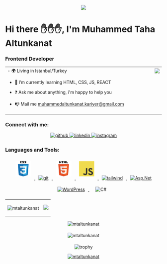 <p align="center"> <img src="https://user-images.githubusercontent.com/120065120/212209674-07b3685e-1127-4f42-9871-3a423d343fa2.svg" /> </p>
<h1 align="left">Hi there ✋✋✋, I'm Muhammed Taha Altunkanat</h1>
<h3 align="left">Frontend Developer</h3>

<i> </i>

<table><tr><td valign="top" width="100%">
- 🌍 Living in Istanbul/Turkey  
  
- 🌱 I’m currently learning HTML, CSS, JS, REACT
  
- ❓ Ask me about anything, i'm happy to help you  
  
- 📭 Mail me [muhammedaltunkanat.kariyer@gmail.com](mailto:muhammedaltunkanat.kariyer@gmail.com)  
  


</td><td valign="top" width="50%">

<div align="center">
<img src="https://media.giphy.com/media/NHA2Adla3bub73guuE/giphy.gif" align="center"  />
</div>  
</td></tr></table>  

 
<h3 align="left">Connect with me:</h3>
<p align="left">
<div align="center">
<a href="https://github.com/mtaltunkanat" target="_blank">
<img src=https://img.shields.io/badge/github-%2324292e.svg?&style=for-the-badge&logo=github&logoColor=white alt=github style="margin-bottom: 5px;" />
</a>
<a href="https://www.linkedin.com/in/muhammed-taha-altunkanat-9b1b4627a/" target="_blank">
<img src=https://img.shields.io/badge/linkedin-%231E77B5.svg?&style=for-the-badge&logo=linkedin&logoColor=white alt=linkedin style="margin-bottom: 5px;" />
</a>
<a href="https://instagram.com/muhammedaltnknt" target="_blank">
<img src=https://img.shields.io/badge/-instagram-red?&style=for-the-badge&logo=instagram&logoColor=white alt=instagram style="margin-bottom: 5px;" />
</a>  


<div align='center'>

<h3 align="left">Languages and Tools:</h3>
<p align="center"> <a href="https://www.arduino.cc/" target="_blank" rel="noreferrer"> 
 <img style="margin: 10px" src="https://raw.githubusercontent.com/devicons/devicon/master/icons/css3/css3-original-wordmark.svg" alt="css3" width="50" height="50"/> </a> <a href="https://git-scm.com/" target="_blank" rel="noreferrer"> 
 <img style="margin: 10px" src="https://www.vectorlogo.zone/logos/git-scm/git-scm-icon.svg" alt="git" width="50" height="50"/> </a> <a href="https://www.w3.org/html/" target="_blank" rel="noreferrer"> 
 <img style="margin: 10px" src="https://raw.githubusercontent.com/devicons/devicon/master/icons/html5/html5-original-wordmark.svg" alt="html5" width="50" height="50"/> </a> <a href="https://www.java.com" target="_blank" rel="noreferrer"> 
 <img style="margin: 10px" src="https://raw.githubusercontent.com/devicons/devicon/master/icons/javascript/javascript-original.svg" alt="javascript" width="50" height="50"/> </a> <a href="https://www.microsoft.com/en-us/sql-server" target="_blank" rel="noreferrer"> 
 <a href="https://tailwindcss.com/" target="_blank" rel="noreferrer"> 
 <img style="margin: 10px" src="https://www.vectorlogo.zone/logos/tailwindcss/tailwindcss-icon.svg" alt="tailwind" width="50" height="50"/> </a>
  <a href="https://dotnet.microsoft.com/en-us/apps/aspnet" target="_blank" rel="noreferrer"> 
 <img style="margin: 10px" src="https://upload.wikimedia.org/wikipedia/commons/thumb/e/ee/.NET_Core_Logo.svg/2048px-.NET_Core_Logo.svg.png" alt="Asp.Net" width="50" height="50"/> </a>
  <a href="https://wordpress.com/tr/" target="_blank" rel="noreferrer"> 
 <img style="margin: 10px" src="https://wordpress.com/wp-content/themes/h4/tabs/images/wpcom-logo-144.png" alt="WordPress" width="50" height="50"/> </a>
 <a href="https://wordpress.com/tr/" target="_blank" rel="noreferrer"> 
 <a style="margin: 10px" src="<a href="https://www.w3schools.com/cs/index.php" target="_blank" rel="noreferrer"> 
 <img style="margin: 10px" src="https://d2jdgazzki9vjm.cloudfront.net/csharp/images/c-sharp.png" alt="C#" width="50" height="50"/></a>



<table>
 <tr>
  <td><p align="center"><img align="center" src="https://github-readme-stats.vercel.app/api/top-langs?username=mtaltunkanat&show_icons=true&locale=en&layout=compact" alt="mtaltunkanat" /></p></td> 
  <td><img src="https://github-readme-stats.vercel.app/api/top-langs/?username=mtaltunkanat&theme=blue-green"></td>
 </tr>
</table>

<p align="center"><img align="center" src="https://github-readme-streak-stats.herokuapp.com/?user=mtaltunkanat&" alt="mtaltunkanat" /></p>

<p align="center" style='margin:20px'> <img src="https://komarev.com/ghpvc/?username=mtaltunkanat&label=Profile%20views&color=0e75b6&style=flat" alt="mtaltunkanat" width='200'/> </p>

<p align="center"> <img width='100' src="https://user-images.githubusercontent.com/120065120/212206843-cf86b9c1-9557-4f3e-a49b-f54ba1703e05.png" alt="trophy" /> </p>

<p align="center"> <a href="https://github.com/ryo-ma/github-profile-trophy"><img src="https://github-profile-trophy.vercel.app/?username=mtaltunkanat&theme=onedark" alt="mtaltunkanat" /></a> </p>
